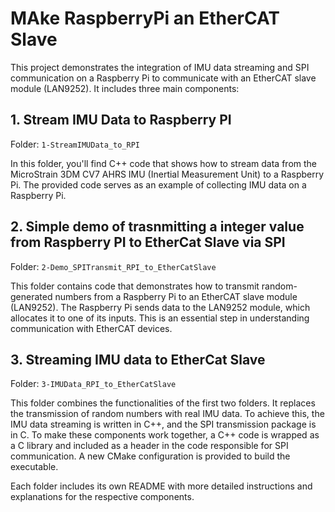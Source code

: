 # MAke RaspberryPi an EtherCAT Slave

This project demonstrates the integration of IMU data streaming and SPI communication on a Raspberry Pi to communicate with an EtherCAT slave module (LAN9252). It includes three main components:

## 1. Stream IMU Data to Raspberry PI

Folder: `1-StreamIMUData_to_RPI`

In this folder, you'll find C++ code that shows how to stream data from the MicroStrain 3DM CV7 AHRS IMU (Inertial Measurement Unit) to a Raspberry Pi. The provided code serves as an example of collecting IMU data on a Raspberry Pi.

## 2. Simple demo of trasnmitting a integer value from Raspberry PI to EtherCat Slave via SPI

Folder: `2-Demo_SPITransmit_RPI_to_EtherCatSlave`

This folder contains code that demonstrates how to transmit random-generated numbers from a Raspberry Pi to an EtherCAT slave module (LAN9252). The Raspberry Pi sends data to the LAN9252 module, which allocates it to one of its inputs. 
This is an essential step in understanding communication with EtherCAT devices.

## 3. Streaming IMU data to EtherCat Slave

Folder: `3-IMUData_RPI_to_EtherCatSlave`

This folder combines the functionalities of the first two folders. It replaces the transmission of random numbers with real IMU data. To achieve this, the IMU data streaming is written in C++, and the SPI transmission package is in C. 
To make these components work together, a C++ code is wrapped as a C library and included as a header in the code responsible for SPI communication. A new CMake configuration is provided to build the executable.

Each folder includes its own README with more detailed instructions and explanations for the respective components.


